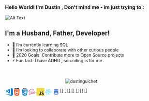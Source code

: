 ### Hello World! I'm Dustin , Don't mind me - im just trying to : 
![Alt Text](https://steamuserimages-a.akamaihd.net/ugc/946202334138162960/47F5A8849FF0A49A56D22F9DD435A88D9B38F558/)


## I'm a Husband, Father, Developer!


- 🌱 I’m currently learning SQL
- 👯 I’m looking to collaborate with other curious people
- 🥅 2020 Goals: Contribute more to Open Source projects
- ⚡ Fun fact: I have ADHD , so coding is for me .

<br />


<p align="center"> <img src="https://github-readme-stats.vercel.app/api?username=dustinguichet&show_icons=true&theme=gotham" alt="dustinguichet" />

[<img align="left" alt="Visual Studio Code" width="26px" src="https://raw.githubusercontent.com/github/explore/80688e429a7d4ef2fca1e82350fe8e3517d3494d/topics/visual-studio-code/visual-studio-code.png" />]
[<img align="left" alt="HTML5" width="26px" src="https://raw.githubusercontent.com/github/explore/80688e429a7d4ef2fca1e82350fe8e3517d3494d/topics/html/html.png" />
[<img align="left" alt="CSS3" width="26px" src="https://raw.githubusercontent.com/github/explore/80688e429a7d4ef2fca1e82350fe8e3517d3494d/topics/css/css.png" />]
[<img align="left" alt="Sass" width="26px" src="https://raw.githubusercontent.com/github/explore/80688e429a7d4ef2fca1e82350fe8e3517d3494d/topics/sass/sass.png" />]
[<img align="left" alt="JavaScript" width="26px" src="https://raw.githubusercontent.com/github/explore/80688e429a7d4ef2fca1e82350fe8e3517d3494d/topics/javascript/javascript.png" />]
[<img align="left" alt="React" width="26px" src="https://raw.githubusercontent.com/github/explore/80688e429a7d4ef2fca1e82350fe8e3517d3494d/topics/react/react.png" />]
[<img align="left" alt="SQL" width="26px" src="https://raw.githubusercontent.com/github/explore/80688e429a7d4ef2fca1e82350fe8e3517d3494d/topics/sql/sql.png" />]


